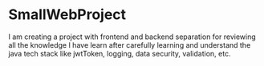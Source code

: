 # SmallWebProject
I am creating a project with frontend and backend separation for reviewing all the knowledge I have learn after carefully learning and understand the java tech stack like jwtToken, logging, data security, validation, etc.
